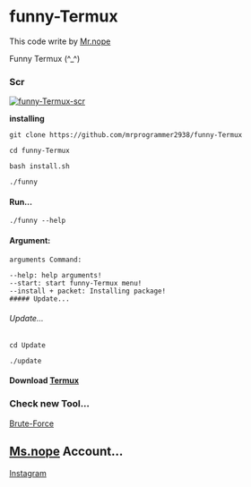 # funny-Termux

This code write by [Mr.nope](https://github.com/mrprogrammer2938)

Funny Termux (^_^)

### Scr
[![funny-Termux-scr](https://user-images.githubusercontent.com/78996423/118414227-9a116100-b6b8-11eb-8074-5289641d3c38.jpeg)](https://github.com/mrprogrammer2938/funny-Termux)

**installing**
```
git clone https://github.com/mrprogrammer2938/funny-Termux

cd funny-Termux

bash install.sh

./funny
```

#### Run...
```
./funny --help
```

#### Argument:
```
arguments Command:

--help: help arguments!
--start: start funny-Termux menu!
--install + packet: Installing package!
##### Update...
```
###### Update...
```
cd Update

./update
```

#### Download [Termux](https://play.google.com/store/apps/details?id=com.termux&hl=en&gl=US)

### Check new Tool...
[Brute-Force](https://github.com/mrprogrammer2938/Brute-Force)

## [Ms.nope](https://github.com/mrprogrammer2938) Account...
[Instagram](https://instagram.com/programmer2938)

